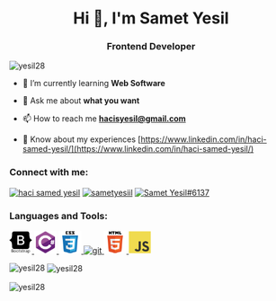 <h1 align="center">Hi 👋, I'm Samet Yesil</h1>
<h3 align="center">Frontend Developer</h3>

<p align="left"> <img src="https://komarev.com/ghpvc/?username=yesil28&label=Profile%20views&color=0e75b6&style=flat" alt="yesil28" /> </p>

- 🌱 I’m currently learning **Web Software**

- 💬 Ask me about **what you want**

- 📫 How to reach me **hacisyesil@gmail.com**

- 📄 Know about my experiences [https://www.linkedin.com/in/haci-samed-yesil/](https://www.linkedin.com/in/haci-samed-yesil/)

<h3 align="left">Connect with me:</h3>
<p align="left">
<a href="https://linkedin.com/in/haci-samed-yesil/" target="_blank"><img align="center" src="https://raw.githubusercontent.com/rahuldkjain/github-profile-readme-generator/master/src/images/icons/Social/linked-in-alt.svg" alt="haci samed yesi̇l" height="30" width="40" /></a>
<a href="https://www.instagram.com/sametyesiil/" target="blank"><img align="center" src="https://raw.githubusercontent.com/rahuldkjain/github-profile-readme-generator/master/src/images/icons/Social/instagram.svg" alt="sametyesi̇i̇l" height="30" width="40" /></a>
<a href="https://discord.gg/Samet Yesil#6137" target="blank"><img align="center" src="https://raw.githubusercontent.com/rahuldkjain/github-profile-readme-generator/master/src/images/icons/Social/discord.svg" alt="Samet Yesil#6137" height="30" width="40" /></a>
</p>

<h3 align="left">Languages and Tools:</h3>
<p align="left"> <a href="https://getbootstrap.com" target="_blank" rel="noreferrer"> <img src="https://raw.githubusercontent.com/devicons/devicon/master/icons/bootstrap/bootstrap-plain-wordmark.svg" alt="bootstrap" width="40" height="40"/> </a> <a href="https://www.w3schools.com/cs/" target="_blank" rel="noreferrer"> <img src="https://raw.githubusercontent.com/devicons/devicon/master/icons/csharp/csharp-original.svg" alt="csharp" width="40" height="40"/> </a> <a href="https://www.w3schools.com/css/" target="_blank" rel="noreferrer"> <img src="https://raw.githubusercontent.com/devicons/devicon/master/icons/css3/css3-original-wordmark.svg" alt="css3" width="40" height="40"/> </a> <a href="https://git-scm.com/" target="_blank" rel="noreferrer"> <img src="https://www.vectorlogo.zone/logos/git-scm/git-scm-icon.svg" alt="git" width="40" height="40"/> </a> <a href="https://www.w3.org/html/" target="_blank" rel="noreferrer"> <img src="https://raw.githubusercontent.com/devicons/devicon/master/icons/html5/html5-original-wordmark.svg" alt="html5" width="40" height="40"/> </a> <a href="https://developer.mozilla.org/en-US/docs/Web/JavaScript" target="_blank" rel="noreferrer"> <img src="https://raw.githubusercontent.com/devicons/devicon/master/icons/javascript/javascript-original.svg" alt="javascript" width="40" height="40"/> </a> </p>

<p><img align="left" src="https://github-readme-stats.vercel.app/api/top-langs?username=yesil28&show_icons=true&locale=en&layout=compact" alt="yesil28" /></p>

<p>&nbsp;<img align="center" src="https://github-readme-stats.vercel.app/api?username=yesil28&show_icons=true&locale=en" alt="yesil28" /></p>

<p><img align="center" src="https://github-readme-streak-stats.herokuapp.com/?user=yesil28&" alt="yesil28" /></p>

